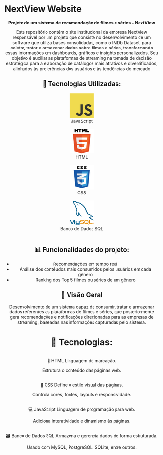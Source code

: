 # NextView Website



<div align="center">
  <strong> Projeto de um sistema de recomendação de filmes e séries - NextView</strong>
</div>

<div align="center">
  <p>Este repositório contém o site institucional da empresa NextView responsável por um projeto que consiste no desenvolvimento de um software que utiliza bases consolidadas, como o IMDb Dataset, para coletar, tratar e armazenar dados sobre filmes e séries, transformando essas informações em dashboards, gráficos e insights personalizados. Seu objetivo é auxiliar as plataformas de streaming na tomada de decisão estratégica para a elaboração de catálogos mais atrativos e diversificados, alinhados às preferências dos usuários e às tendências do mercado</p>

  
  <p align=center>

## 🔧 Tecnologias Utilizadas:
<img src="website/public/assets/imgs/jslogo.png" width="80"><br> JavaScript<br><br>
<img src="website/public/assets/imgs/htmllogo.png" width="80"><br> HTML<br><br>
<img src="website/public/assets/imgs/csslogo.png" width="80"><br> CSS<br><br>
<img src="website/public/assets/imgs/mysqllogo.png" width="80"><br> Banco de Dados SQL<br><br>


## 📊 Funcionalidades do projeto:

- Recomendações em tempo real
- Análise dos contéudos mais consumidos pelos usuários em cada gênero
- Ranking dos Top 5 filmes ou séries de um gênero
</p>
  
</div>

<div align=center>

## 🔭 Visão Geral

Desenvolvimento de um sistema capaz de consumir, tratar e armazenar dados referentes as plataformas de filmes e séries, que posteriormente gera recomendações e notificações direcionadas para as empresas de streaming, baseadas nas informações capturadas pelo sistema. 
<br>
 <h1>🔧 Tecnologias:</h1>
<br>
📜 HTML
Linguagem de marcação.

Estrutura o conteúdo das páginas web.

<br>
🎨 CSS
Define o estilo visual das páginas.

Controla cores, fontes, layouts e responsividade.

<br>
💻 JavaScript
Linguagem de programação para web.

Adiciona interatividade e dinamismo às páginas.


<br>
🗃️ Banco de Dados SQL
Armazena e gerencia dados de forma estruturada.

Usado com MySQL, PostgreSQL, SQLite, entre outros.

<br>

</div>
